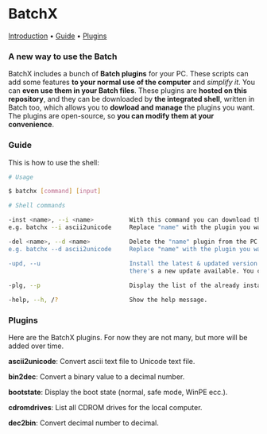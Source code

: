 # BatchX

[Introduction](https://github.com/franzageek/BatchX/README.md#a-new-way-to-use-the-batch) • [Guide](https://github.com/franzageek/BatchX/README.md#guide) • [Plugins](https://github.com/franzageek/BatchX/README.md#plugins)

### A new way to use the Batch

BatchX includes a bunch of **Batch plugins** for your PC. These scripts can add some features **to your normal use of the computer** and _simplify it_.
You can **even use them in your Batch files**. These plugins are **hosted on this repository**, and they can be downloaded by **the integrated shell**, written in Batch too, which allows you to **dowload and manage** the plugins you want. The plugins are open-source, so **you can modify them at your convenience**.

### Guide
This is how to use the shell:

```bash
# Usage

$ batchx [command] [input]

# Shell commands

-inst <name>, --i <name>          With this command you can download the plugin called "name".
e.g. batchx --i ascii2unicode     Replace "name" with the plugin you want to download.

-del <name>, --d <name>           Delete the "name" plugin from the PC. Don't worry: you will be able to download it again.
e.g. batchx --d ascii2unicode     Replace "name" with the plugin you want to download.

-upd, --u                         Install the latest & updated version of the shell. Use this command whenever you think
                                  there's a new update available. You can check our repository to stay updated.
                                  
-plg, --p                         Display the list of the already installed BatchX plugins. 

-help, --h, /?                    Show the help message.
```

### Plugins
Here are the BatchX plugins. For now they are not many, but more will be added over time.



**ascii2unicode**: Convert ascii text file to Unicode text file.

**bin2dec**: Convert a binary value to a decimal number.

**bootstate**: Display the boot state (normal, safe mode, WinPE ecc.).

**cdromdrives**: List all CDROM drives for the local computer.

**dec2bin**: Convert decimal number to decimal.




